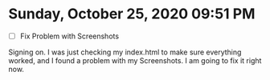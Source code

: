 # Sunday, October 25, 2020 09:51 PM
- [ ] Fix Problem with Screenshots

Signing on. I was just checking my index.html to make sure everything worked, and I found a problem with my Screenshots. I am going to fix it right now.

